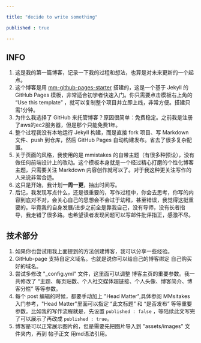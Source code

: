 ```yaml
---

title: "decide to write something"

published : true

---
```


## INFO

1. 这是我的第一篇博客，记录一下我的过程和想法，也算是对未来更新的一个起点。
2. 这个博客是用 [mm-github-pages-starter](https://github.com/mmistakes/mm-github-pages-starter) 搭建的，这是一个基于 Jekyll 的 GitHub Pages 模板，非常适合初学者快速入门。你只需要点击模板右上角的 “Use this template” ，就可以复制整个项目并立即上线，非常方便。搭建只需1分钟。
3. 为什么我选择了 GitHub 来托管博客？原因很简单：免费稳定。之前我是注册了aws的ec2服务器，但是那个只能免费1年。
4. 整个过程我没有本地运行 Jekyll 构建，而是直接 fork 项目、写 Markdown 文件、push 到仓库，然后 GitHub Pages 自动构建发布。省去了很多复杂配置。
5. 关于页面的风格，我使用的是 mmistakes 的自带主题（有很多种预设），没有做任何前端设计上的改动。这个模板本身就是一个经过精心打磨的个性化博客主题，只需要关注 Markdown 内容创作就可以了。对于我这种更关注写作的人来说非常合适。
6. 这只是开始，我计划**一周一更**，抽出时间写。
7. 后记，我发现写点什么，还是很重要的，写作过程中，你会去思考，你写的内容到底对不对，会关心自己的思想会不会过于幼稚，甚至错误，我觉得这挺重要的。毕竟我的自身发展/进步之前全是靠我自己，没有导师，没有长者指导，我走错了很多路。也希望读者发现问题可以写邮件批评指正，感激不尽。

## 技术部分

1. 如果你也尝试用我上面提到的方法创建博客，我可以分享一些经验。
2. GitHub-page 支持自定义域名。也就是说你可以给自己的博客绑定 自己购买好的域名。
3. 尝试多修改 "_config.yml" 文件，这里面可以调整 博客主页的重要参数。我一共修改了 “主题、每页贴数、个人社交媒体超链接、个人头像、博客简介、博客分栏” 等等参数。
4. 每个 post 编辑的时候，都要手动加上 "Head Matter",具体参阅 MMsitakes 入门参考，"Head Matter"里面可以指定 “此文标题” 和 “是否发布” 等等重要参数。比如我的写作流程就是，先设置 `published : false` ，等陆续此文写完了可以展示了再改成 `published : true`。
5. 博客是可以正常展示图片的，但是需要先把图片导入到 "assets/images" 文件夹内，再到 帖子正文 用md语法引用。



